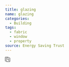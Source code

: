 ```yaml
---
title: glazing
name: glazing
categories:
  - Building
tags:
  - fabric
  - window
  - property
source: Energy Saving Trust
---
```

<svg width="16" height="16" viewBox="0 0 16 16" fill="currentColor" id="esti-glazing" class="esti esti-glazing" xmlns="http://www.w3.org/2000/svg">
  <path fill-rule="evenodd" clip-rule="evenodd" d="M1.5 0C0.671573 0 0 0.671573 0 1.5V13C0 13.8284 0.671573 14.5 1.5 14.5H2C2.27614 14.5 2.5 14.2761 2.5 14C2.5 13.7239 2.27614 13.5 2 13.5H1.5C1.22386 13.5 1 13.2761 1 13V1.5C1 1.22386 1.22386 1 1.5 1H10.5C10.7761 1 11 0.776142 11 0.5C11 0.223858 10.7761 0 10.5 0H1.5ZM9.35355 5.14645C9.15829 4.95118 8.84171 4.95118 8.64645 5.14645C8.45118 5.34171 8.45118 5.65829 8.64645 5.85355L12.6464 9.85355C12.8417 10.0488 13.1583 10.0488 13.3536 9.85355C13.5488 9.65829 13.5488 9.34171 13.3536 9.14645L9.35355 5.14645ZM7.35355 6.64645C7.15829 6.45118 6.84171 6.45118 6.64645 6.64645C6.45118 6.84171 6.45118 7.15829 6.64645 7.35355L12.6464 13.3536C12.8417 13.5488 13.1583 13.5488 13.3536 13.3536C13.5488 13.1583 13.5488 12.8417 13.3536 12.6464L7.35355 6.64645ZM5 2.5C4.17157 2.5 3.5 3.17157 3.5 4V14.5C3.5 15.3284 4.17157 16 5 16H14.5C15.3284 16 16 15.3284 16 14.5V4C16 3.17157 15.3284 2.5 14.5 2.5H5ZM4.5 4C4.5 3.72386 4.72386 3.5 5 3.5H14.5C14.7761 3.5 15 3.72386 15 4V14.5C15 14.7761 14.7761 15 14.5 15H5C4.72386 15 4.5 14.7761 4.5 14.5V4Z"/>
</svg>